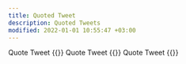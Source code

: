 ```yaml
---
title: Quoted Tweet
description: Quoted Tweets
modified: 2022-01-01 10:55:47 +03:00
---
```


Quote Tweet {{<tweet id="1484445449348333568">}} Quote Tweet
{{<tweet id="1484971670565752835">}} Quote Tweet
{{<tweet id="1479745452417425413">}}
